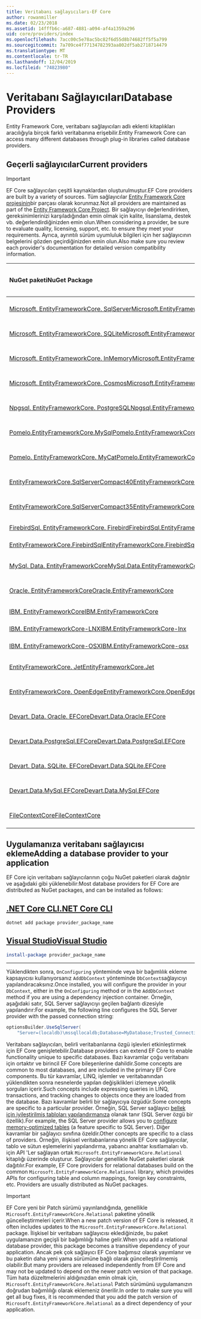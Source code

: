 ```yaml
---
title: Veritabanı sağlayıcıları-EF Core
author: rowanmiller
ms.date: 02/23/2018
ms.assetid: 14fffb6c-a687-4881-a094-af4a1359a296
uid: core/providers/index
ms.openlocfilehash: 7acc00c5e78ac5bc82f6d55d8b74682ff5f5a799
ms.sourcegitcommit: 7a709ce4f77134782393aa802df5ab2718714479
ms.translationtype: MT
ms.contentlocale: tr-TR
ms.lasthandoff: 12/04/2019
ms.locfileid: "74823980"
---
```

# <a name="database-providers"></a><span data-ttu-id="7edf9-102">Veritabanı Sağlayıcıları</span><span class="sxs-lookup"><span data-stu-id="7edf9-102">Database Providers</span></span>

<span data-ttu-id="7edf9-103">Entity Framework Core, veritabanı sağlayıcıları adlı eklenti kitaplıkları aracılığıyla birçok farklı veritabanına erişebilir.</span><span class="sxs-lookup"><span data-stu-id="7edf9-103">Entity Framework Core can access many different databases through plug-in libraries called database providers.</span></span>

## <a name="current-providers"></a><span data-ttu-id="7edf9-104">Geçerli sağlayıcılar</span><span class="sxs-lookup"><span data-stu-id="7edf9-104">Current providers</span></span>

> [!IMPORTANT]  
> <span data-ttu-id="7edf9-105">EF Core sağlayıcıları çeşitli kaynaklardan oluşturulmuştur.</span><span class="sxs-lookup"><span data-stu-id="7edf9-105">EF Core providers are built by a variety of sources.</span></span> <span data-ttu-id="7edf9-106">Tüm sağlayıcılar [Entity Framework Core projesinin](https://github.com/aspnet/EntityFrameworkCore)bir parçası olarak korunmaz.</span><span class="sxs-lookup"><span data-stu-id="7edf9-106">Not all providers are maintained as part of the [Entity Framework Core Project](https://github.com/aspnet/EntityFrameworkCore).</span></span> <span data-ttu-id="7edf9-107">Bir sağlayıcıyı değerlendirirken, gereksinimlerinizi karşıladığından emin olmak için kalite, lisanslama, destek vb. değerlendirdiğinizden emin olun.</span><span class="sxs-lookup"><span data-stu-id="7edf9-107">When considering a provider, be sure to evaluate quality, licensing, support, etc. to ensure they meet your requirements.</span></span> <span data-ttu-id="7edf9-108">Ayrıca, ayrıntılı sürüm uyumluluk bilgileri için her sağlayıcının belgelerini gözden geçirdiğinizden emin olun.</span><span class="sxs-lookup"><span data-stu-id="7edf9-108">Also make sure you review each provider's documentation for detailed version compatibility information.</span></span>

| <span data-ttu-id="7edf9-109">NuGet paketi</span><span class="sxs-lookup"><span data-stu-id="7edf9-109">NuGet Package</span></span>                                                                                                        | <span data-ttu-id="7edf9-110">Desteklenen veritabanı motorları</span><span class="sxs-lookup"><span data-stu-id="7edf9-110">Supported database engines</span></span> | <span data-ttu-id="7edf9-111">Bakımcı/satıcı</span><span class="sxs-lookup"><span data-stu-id="7edf9-111">Maintainer / Vendor</span></span>                                                           | <span data-ttu-id="7edf9-112">Notlar/gereksinimler</span><span class="sxs-lookup"><span data-stu-id="7edf9-112">Notes / Requirements</span></span> | <span data-ttu-id="7edf9-113">Yararlı bağlantılar</span><span class="sxs-lookup"><span data-stu-id="7edf9-113">Useful links</span></span>                                                                                                                                                                                       |
|:---------------------------------------------------------------------------------------------------------------------|:---------------------------|:------------------------------------------------------------------------------|:---------------------|:---------------------------------------------------------------------------------------------------------------------------------------------------------------------------------------------------|
| [<span data-ttu-id="7edf9-114">Microsoft. EntityFrameworkCore. SqlServer</span><span class="sxs-lookup"><span data-stu-id="7edf9-114">Microsoft.EntityFrameworkCore.SqlServer</span></span>](https://www.nuget.org/packages/Microsoft.EntityFrameworkCore.SqlServer)    | <span data-ttu-id="7edf9-115">SQL Server 2012 sürümleri</span><span class="sxs-lookup"><span data-stu-id="7edf9-115">SQL Server 2012 onwards</span></span>    | <span data-ttu-id="7edf9-116">[EF Core projesi](https://github.com/aspnet/EntityFrameworkCore/) (Microsoft)</span><span class="sxs-lookup"><span data-stu-id="7edf9-116">[EF Core Project](https://github.com/aspnet/EntityFrameworkCore/) (Microsoft)</span></span> |                      | [<span data-ttu-id="7edf9-117">belgeler</span><span class="sxs-lookup"><span data-stu-id="7edf9-117">docs</span></span>](xref:core/providers/sql-server/index)                                                                                                                                                       |
| [<span data-ttu-id="7edf9-118">Microsoft. EntityFrameworkCore. SQLite</span><span class="sxs-lookup"><span data-stu-id="7edf9-118">Microsoft.EntityFrameworkCore.Sqlite</span></span>](https://www.nuget.org/packages/Microsoft.EntityFrameworkCore.Sqlite)          | <span data-ttu-id="7edf9-119">SQLite 3,7 sonraki sürümler</span><span class="sxs-lookup"><span data-stu-id="7edf9-119">SQLite 3.7 onwards</span></span>         | <span data-ttu-id="7edf9-120">[EF Core projesi](https://github.com/aspnet/EntityFrameworkCore/) (Microsoft)</span><span class="sxs-lookup"><span data-stu-id="7edf9-120">[EF Core Project](https://github.com/aspnet/EntityFrameworkCore/) (Microsoft)</span></span> |                      | [<span data-ttu-id="7edf9-121">belgeler</span><span class="sxs-lookup"><span data-stu-id="7edf9-121">docs</span></span>](xref:core/providers/sqlite/index)                                                                                                                                                           |
| [<span data-ttu-id="7edf9-122">Microsoft. EntityFrameworkCore. InMemory</span><span class="sxs-lookup"><span data-stu-id="7edf9-122">Microsoft.EntityFrameworkCore.InMemory</span></span>](https://www.nuget.org/packages/Microsoft.EntityFrameworkCore.InMemory)      | <span data-ttu-id="7edf9-123">Bellek içi veritabanı EF Core</span><span class="sxs-lookup"><span data-stu-id="7edf9-123">EF Core in-memory database</span></span> | <span data-ttu-id="7edf9-124">[EF Core projesi](https://github.com/aspnet/EntityFrameworkCore/) (Microsoft)</span><span class="sxs-lookup"><span data-stu-id="7edf9-124">[EF Core Project](https://github.com/aspnet/EntityFrameworkCore/) (Microsoft)</span></span> | <span data-ttu-id="7edf9-125">Yalnızca test için</span><span class="sxs-lookup"><span data-stu-id="7edf9-125">For testing only</span></span>     | [<span data-ttu-id="7edf9-126">belgeler</span><span class="sxs-lookup"><span data-stu-id="7edf9-126">docs</span></span>](xref:core/providers/in-memory/index)                                                                                                                                                        |
| [<span data-ttu-id="7edf9-127">Microsoft. EntityFrameworkCore. Cosmos</span><span class="sxs-lookup"><span data-stu-id="7edf9-127">Microsoft.EntityFrameworkCore.Cosmos</span></span>](https://www.nuget.org/packages/Microsoft.EntityFrameworkCore.Cosmos)          | <span data-ttu-id="7edf9-128">Azure Cosmos DB SQL API</span><span class="sxs-lookup"><span data-stu-id="7edf9-128">Azure Cosmos DB SQL API</span></span>    | <span data-ttu-id="7edf9-129">[EF Core projesi](https://github.com/aspnet/EntityFrameworkCore/) (Microsoft)</span><span class="sxs-lookup"><span data-stu-id="7edf9-129">[EF Core Project](https://github.com/aspnet/EntityFrameworkCore/) (Microsoft)</span></span> |                      | [<span data-ttu-id="7edf9-130">belgeler</span><span class="sxs-lookup"><span data-stu-id="7edf9-130">docs</span></span>](xref:core/providers/cosmos/index)                                                                                                                                                           |
| [<span data-ttu-id="7edf9-131">Npgsql. EntityFrameworkCore. PostgreSQL</span><span class="sxs-lookup"><span data-stu-id="7edf9-131">Npgsql.EntityFrameworkCore.PostgreSQL</span></span>](https://www.nuget.org/packages/Npgsql.EntityFrameworkCore.PostgreSQL)        | <span data-ttu-id="7edf9-132">PostgreSQL</span><span class="sxs-lookup"><span data-stu-id="7edf9-132">PostgreSQL</span></span>                 | [<span data-ttu-id="7edf9-133">Npgsql geliştirme ekibi</span><span class="sxs-lookup"><span data-stu-id="7edf9-133">Npgsql Development Team</span></span>](https://github.com/npgsql)                          |                      | [<span data-ttu-id="7edf9-134">belgeler</span><span class="sxs-lookup"><span data-stu-id="7edf9-134">docs</span></span>](https://www.npgsql.org/efcore/index.html)                                                                                                                                                   |
| [<span data-ttu-id="7edf9-135">Pomelo.EntityFrameworkCore.MySql</span><span class="sxs-lookup"><span data-stu-id="7edf9-135">Pomelo.EntityFrameworkCore.MySql</span></span>](https://www.nuget.org/packages/Pomelo.EntityFrameworkCore.MySql)                  | <span data-ttu-id="7edf9-136">MySQL, MariaDB</span><span class="sxs-lookup"><span data-stu-id="7edf9-136">MySQL, MariaDB</span></span>             | [<span data-ttu-id="7edf9-137">Pomelo Foundation projesi</span><span class="sxs-lookup"><span data-stu-id="7edf9-137">Pomelo Foundation Project</span></span>](https://github.com/PomeloFoundation)              |                      | [<span data-ttu-id="7edf9-138">Benioku</span><span class="sxs-lookup"><span data-stu-id="7edf9-138">readme</span></span>](https://github.com/PomeloFoundation/Pomelo.EntityFrameworkCore.MySql/blob/master/README.md)                                                                                               |
| [<span data-ttu-id="7edf9-139">Pomelo. EntityFrameworkCore. MyCat</span><span class="sxs-lookup"><span data-stu-id="7edf9-139">Pomelo.EntityFrameworkCore.MyCat</span></span>](https://www.nuget.org/packages/Pomelo.EntityFrameworkCore.MyCat)                  | <span data-ttu-id="7edf9-140">MyCAT sunucusu</span><span class="sxs-lookup"><span data-stu-id="7edf9-140">MyCAT Server</span></span>               | [<span data-ttu-id="7edf9-141">Pomelo Foundation projesi</span><span class="sxs-lookup"><span data-stu-id="7edf9-141">Pomelo Foundation Project</span></span>](https://github.com/PomeloFoundation)              | <span data-ttu-id="7edf9-142">Yalnızca ön sürüm</span><span class="sxs-lookup"><span data-stu-id="7edf9-142">Prerelease only</span></span>      | [<span data-ttu-id="7edf9-143">Benioku</span><span class="sxs-lookup"><span data-stu-id="7edf9-143">readme</span></span>](https://github.com/PomeloFoundation/Pomelo.EntityFrameworkCore.MyCat/blob/master/README.md)                                                                                               |
| [<span data-ttu-id="7edf9-144">EntityFrameworkCore.SqlServerCompact40</span><span class="sxs-lookup"><span data-stu-id="7edf9-144">EntityFrameworkCore.SqlServerCompact40</span></span>](https://www.nuget.org/packages/EntityFrameworkCore.SqlServerCompact40)      | <span data-ttu-id="7edf9-145">SQL Server Compact 4,0</span><span class="sxs-lookup"><span data-stu-id="7edf9-145">SQL Server Compact 4.0</span></span>     | [<span data-ttu-id="7edf9-146">Erik ejlskov Jensen</span><span class="sxs-lookup"><span data-stu-id="7edf9-146">Erik Ejlskov Jensen</span></span>](https://github.com/ErikEJ/)                             | <span data-ttu-id="7edf9-147">.NET Framework</span><span class="sxs-lookup"><span data-stu-id="7edf9-147">.NET Framework</span></span>       | [<span data-ttu-id="7edf9-148">wiki</span><span class="sxs-lookup"><span data-stu-id="7edf9-148">wiki</span></span>](https://github.com/ErikEJ/EntityFramework.SqlServerCompact/wiki/Using-EF-Core-with-SQL-Server-Compact-in-Traditional-.NET-Applications)                                                     |
| [<span data-ttu-id="7edf9-149">EntityFrameworkCore.SqlServerCompact35</span><span class="sxs-lookup"><span data-stu-id="7edf9-149">EntityFrameworkCore.SqlServerCompact35</span></span>](https://www.nuget.org/packages/EntityFrameworkCore.SqlServerCompact35)      | <span data-ttu-id="7edf9-150">SQL Server Compact 3.5</span><span class="sxs-lookup"><span data-stu-id="7edf9-150">SQL Server Compact 3.5</span></span>     | [<span data-ttu-id="7edf9-151">Erik ejlskov Jensen</span><span class="sxs-lookup"><span data-stu-id="7edf9-151">Erik Ejlskov Jensen</span></span>](https://github.com/ErikEJ/)                             | <span data-ttu-id="7edf9-152">.NET Framework</span><span class="sxs-lookup"><span data-stu-id="7edf9-152">.NET Framework</span></span>       | [<span data-ttu-id="7edf9-153">wiki</span><span class="sxs-lookup"><span data-stu-id="7edf9-153">wiki</span></span>](https://github.com/ErikEJ/EntityFramework.SqlServerCompact/wiki/Using-EF-Core-with-SQL-Server-Compact-in-Traditional-.NET-Applications)                                                     |
| [<span data-ttu-id="7edf9-154">FirebirdSql. EntityFrameworkCore. Firebird</span><span class="sxs-lookup"><span data-stu-id="7edf9-154">FirebirdSql.EntityFrameworkCore.Firebird</span></span>](https://www.nuget.org/packages/FirebirdSql.EntityFrameworkCore.Firebird/) | <span data-ttu-id="7edf9-155">Firebird 2,5 ve 3. x</span><span class="sxs-lookup"><span data-stu-id="7edf9-155">Firebird 2.5 and 3.x</span></span>       | [<span data-ttu-id="7edf9-156">Jiří Činčura</span><span class="sxs-lookup"><span data-stu-id="7edf9-156">Jiří Činčura</span></span>](https://github.com/cincuranet)                                 |                      | [<span data-ttu-id="7edf9-157">belgeler</span><span class="sxs-lookup"><span data-stu-id="7edf9-157">docs</span></span>](https://github.com/cincuranet/FirebirdSql.Data.FirebirdClient/blob/master/Provider/docs/entity-framework-core.md)                                                                           |
| [<span data-ttu-id="7edf9-158">EntityFrameworkCore.FirebirdSql</span><span class="sxs-lookup"><span data-stu-id="7edf9-158">EntityFrameworkCore.FirebirdSql</span></span>](https://www.nuget.org/packages/EntityFrameworkCore.FirebirdSql/)                   | <span data-ttu-id="7edf9-159">Firebird 2,5 ve 3. x</span><span class="sxs-lookup"><span data-stu-id="7edf9-159">Firebird 2.5 and 3.x</span></span>       | [<span data-ttu-id="7edf9-160">Rafael Almeida</span><span class="sxs-lookup"><span data-stu-id="7edf9-160">Rafael Almeida</span></span>](https://github.com/ralmsdeveloper)                           |                      | [<span data-ttu-id="7edf9-161">wiki</span><span class="sxs-lookup"><span data-stu-id="7edf9-161">wiki</span></span>](https://github.com/ralmsdeveloper/EntityFrameworkCore.FirebirdSQL/wiki)                                                                                                                     |
| [<span data-ttu-id="7edf9-162">MySql. Data. EntityFrameworkCore</span><span class="sxs-lookup"><span data-stu-id="7edf9-162">MySql.Data.EntityFrameworkCore</span></span>](https://www.nuget.org/packages/MySql.Data.EntityFrameworkCore)                      | <span data-ttu-id="7edf9-163">MySQL</span><span class="sxs-lookup"><span data-stu-id="7edf9-163">MySQL</span></span>                      | <span data-ttu-id="7edf9-164">[MySQL projesi](https://dev.mysql.com) (Oracle)</span><span class="sxs-lookup"><span data-stu-id="7edf9-164">[MySQL project](https://dev.mysql.com) (Oracle)</span></span>                               |                      | [<span data-ttu-id="7edf9-165">belgeler</span><span class="sxs-lookup"><span data-stu-id="7edf9-165">docs</span></span>](https://dev.mysql.com/doc/connector-net/en/connector-net-entityframework-core.html)                                                                                                         |
| [<span data-ttu-id="7edf9-166">Oracle. EntityFrameworkCore</span><span class="sxs-lookup"><span data-stu-id="7edf9-166">Oracle.EntityFrameworkCore</span></span>](https://www.nuget.org/packages/Oracle.EntityFrameworkCore/)                             | <span data-ttu-id="7edf9-167">Oracle DB 11,2 sürümleri</span><span class="sxs-lookup"><span data-stu-id="7edf9-167">Oracle DB 11.2 onwards</span></span>     | [<span data-ttu-id="7edf9-168">Oracle</span><span class="sxs-lookup"><span data-stu-id="7edf9-168">Oracle</span></span>](https://www.oracle.com/technetwork/topics/dotnet/)                   | <span data-ttu-id="7edf9-169">Ön sürüm</span><span class="sxs-lookup"><span data-stu-id="7edf9-169">Prerelease</span></span>           | [<span data-ttu-id="7edf9-170">Websitesi</span><span class="sxs-lookup"><span data-stu-id="7edf9-170">website</span></span>](https://www.oracle.com/technetwork/topics/dotnet/)                                                                                                                                       |
| [<span data-ttu-id="7edf9-171">IBM. EntityFrameworkCore</span><span class="sxs-lookup"><span data-stu-id="7edf9-171">IBM.EntityFrameworkCore</span></span>](https://www.nuget.org/packages/IBM.EntityFrameworkCore)                                    | <span data-ttu-id="7edf9-172">DB2, Informix</span><span class="sxs-lookup"><span data-stu-id="7edf9-172">Db2, Informix</span></span>              | [<span data-ttu-id="7edf9-173">IBM</span><span class="sxs-lookup"><span data-stu-id="7edf9-173">IBM</span></span>](https://ibm.com)                                                        | <span data-ttu-id="7edf9-174">Windows sürümü</span><span class="sxs-lookup"><span data-stu-id="7edf9-174">Windows version</span></span>      | [<span data-ttu-id="7edf9-175">lenemeyen</span><span class="sxs-lookup"><span data-stu-id="7edf9-175">blog</span></span>](https://www.ibm.com/developerworks/community/blogs/96960515-2ea1-4391-8170-b0515d08e4da/entry/Creating_Entity_Data_Model_using_IBM_Data_Server_providers_for_Entity_Framework_Core?lang=en) |
| [<span data-ttu-id="7edf9-176">IBM. EntityFrameworkCore-LNX</span><span class="sxs-lookup"><span data-stu-id="7edf9-176">IBM.EntityFrameworkCore-lnx</span></span>](https://www.nuget.org/packages/IBM.EntityFrameworkCore-lnx)                            | <span data-ttu-id="7edf9-177">DB2, Informix</span><span class="sxs-lookup"><span data-stu-id="7edf9-177">Db2, Informix</span></span>              | [<span data-ttu-id="7edf9-178">IBM</span><span class="sxs-lookup"><span data-stu-id="7edf9-178">IBM</span></span>](https://ibm.com)                                                        | <span data-ttu-id="7edf9-179">Linux sürümü</span><span class="sxs-lookup"><span data-stu-id="7edf9-179">Linux version</span></span>        | [<span data-ttu-id="7edf9-180">lenemeyen</span><span class="sxs-lookup"><span data-stu-id="7edf9-180">blog</span></span>](https://www.ibm.com/developerworks/community/blogs/96960515-2ea1-4391-8170-b0515d08e4da/entry/Creating_Entity_Data_Model_using_IBM_Data_Server_providers_for_Entity_Framework_Core?lang=en) |
| [<span data-ttu-id="7edf9-181">IBM. EntityFrameworkCore-OSX</span><span class="sxs-lookup"><span data-stu-id="7edf9-181">IBM.EntityFrameworkCore-osx</span></span>](https://www.nuget.org/packages/IBM.EntityFrameworkCore-osx)                            | <span data-ttu-id="7edf9-182">DB2, Informix</span><span class="sxs-lookup"><span data-stu-id="7edf9-182">Db2, Informix</span></span>              | [<span data-ttu-id="7edf9-183">IBM</span><span class="sxs-lookup"><span data-stu-id="7edf9-183">IBM</span></span>](https://ibm.com)                                                        | <span data-ttu-id="7edf9-184">macOS sürümü</span><span class="sxs-lookup"><span data-stu-id="7edf9-184">macOS version</span></span>        | [<span data-ttu-id="7edf9-185">lenemeyen</span><span class="sxs-lookup"><span data-stu-id="7edf9-185">blog</span></span>](https://www.ibm.com/developerworks/community/blogs/96960515-2ea1-4391-8170-b0515d08e4da/entry/Creating_Entity_Data_Model_using_IBM_Data_Server_providers_for_Entity_Framework_Core?lang=en) |
| [<span data-ttu-id="7edf9-186">EntityFrameworkCore. Jet</span><span class="sxs-lookup"><span data-stu-id="7edf9-186">EntityFrameworkCore.Jet</span></span>](https://www.nuget.org/packages/EntityFrameworkCore.Jet/)                                   | <span data-ttu-id="7edf9-187">Microsoft Access dosyaları</span><span class="sxs-lookup"><span data-stu-id="7edf9-187">Microsoft Access files</span></span>     | [<span data-ttu-id="7edf9-188">Bubi</span><span class="sxs-lookup"><span data-stu-id="7edf9-188">Bubi</span></span>](https://github.com/bubibubi)                                           | <span data-ttu-id="7edf9-189">.NET Framework</span><span class="sxs-lookup"><span data-stu-id="7edf9-189">.NET Framework</span></span>       | [<span data-ttu-id="7edf9-190">Benioku</span><span class="sxs-lookup"><span data-stu-id="7edf9-190">readme</span></span>](https://github.com/bubibubi/EntityFrameworkCore.Jet/blob/master/docs/README.md)                                                                                                           |
| [<span data-ttu-id="7edf9-191">EntityFrameworkCore. OpenEdge</span><span class="sxs-lookup"><span data-stu-id="7edf9-191">EntityFrameworkCore.OpenEdge</span></span>](https://www.nuget.org/packages/EntityFrameworkCore.OpenEdge/)                         | <span data-ttu-id="7edf9-192">Progress OpenEdge</span><span class="sxs-lookup"><span data-stu-id="7edf9-192">Progress OpenEdge</span></span>          | [<span data-ttu-id="7edf9-193">Alex Wiese</span><span class="sxs-lookup"><span data-stu-id="7edf9-193">Alex Wiese</span></span>](https://github.com/alexwiese)                                    |                      | [<span data-ttu-id="7edf9-194">Benioku</span><span class="sxs-lookup"><span data-stu-id="7edf9-194">readme</span></span>](https://github.com/alexwiese/EntityFrameworkCore.OpenEdge/blob/master/README.md)                                                                                                          |
| [<span data-ttu-id="7edf9-195">Devart. Data. Oracle. EFCore</span><span class="sxs-lookup"><span data-stu-id="7edf9-195">Devart.Data.Oracle.EFCore</span></span>](https://www.nuget.org/packages/Devart.Data.Oracle.EFCore/)                               | <span data-ttu-id="7edf9-196">Oracle DB 9.2.0.4 sürümleri</span><span class="sxs-lookup"><span data-stu-id="7edf9-196">Oracle DB 9.2.0.4 onwards</span></span>  | [<span data-ttu-id="7edf9-197">DevArt</span><span class="sxs-lookup"><span data-stu-id="7edf9-197">DevArt</span></span>](https://www.devart.com/)                                             | <span data-ttu-id="7edf9-198">Ücretli</span><span class="sxs-lookup"><span data-stu-id="7edf9-198">Paid</span></span>                 | [<span data-ttu-id="7edf9-199">belgeler</span><span class="sxs-lookup"><span data-stu-id="7edf9-199">docs</span></span>](https://www.devart.com/dotconnect/oracle/docs/)                                                                                                                                             |
| [<span data-ttu-id="7edf9-200">Devart.Data.PostgreSql.EFCore</span><span class="sxs-lookup"><span data-stu-id="7edf9-200">Devart.Data.PostgreSql.EFCore</span></span>](https://www.nuget.org/packages/Devart.Data.PostgreSql.EFCore/)                       | <span data-ttu-id="7edf9-201">PostgreSQL 8,0 sonraki sürümler</span><span class="sxs-lookup"><span data-stu-id="7edf9-201">PostgreSQL 8.0 onwards</span></span>     | [<span data-ttu-id="7edf9-202">DevArt</span><span class="sxs-lookup"><span data-stu-id="7edf9-202">DevArt</span></span>](https://www.devart.com/)                                             | <span data-ttu-id="7edf9-203">Ücretli</span><span class="sxs-lookup"><span data-stu-id="7edf9-203">Paid</span></span>                 | [<span data-ttu-id="7edf9-204">belgeler</span><span class="sxs-lookup"><span data-stu-id="7edf9-204">docs</span></span>](https://www.devart.com/dotconnect/postgresql/docs/)                                                                                                                                         |
| [<span data-ttu-id="7edf9-205">Devart. Data. SQLite. EFCore</span><span class="sxs-lookup"><span data-stu-id="7edf9-205">Devart.Data.SQLite.EFCore</span></span>](https://www.nuget.org/packages/Devart.Data.SQLite.EFCore/)                               | <span data-ttu-id="7edf9-206">SQLite 3 ve sonraki sürümler</span><span class="sxs-lookup"><span data-stu-id="7edf9-206">SQLite 3 onwards</span></span>           | [<span data-ttu-id="7edf9-207">DevArt</span><span class="sxs-lookup"><span data-stu-id="7edf9-207">DevArt</span></span>](https://www.devart.com/)                                             | <span data-ttu-id="7edf9-208">Ücretli</span><span class="sxs-lookup"><span data-stu-id="7edf9-208">Paid</span></span>                 | [<span data-ttu-id="7edf9-209">belgeler</span><span class="sxs-lookup"><span data-stu-id="7edf9-209">docs</span></span>](https://www.devart.com/dotconnect/sqlite/docs/)                                                                                                                                             |
| [<span data-ttu-id="7edf9-210">Devart.Data.MySql.EFCore</span><span class="sxs-lookup"><span data-stu-id="7edf9-210">Devart.Data.MySql.EFCore</span></span>](https://www.nuget.org/packages/Devart.Data.MySql.EFCore/)                                 | <span data-ttu-id="7edf9-211">MySQL 5 ve sonraki sürümler</span><span class="sxs-lookup"><span data-stu-id="7edf9-211">MySQL 5 onwards</span></span>            | [<span data-ttu-id="7edf9-212">DevArt</span><span class="sxs-lookup"><span data-stu-id="7edf9-212">DevArt</span></span>](https://www.devart.com/)                                             | <span data-ttu-id="7edf9-213">Ücretli</span><span class="sxs-lookup"><span data-stu-id="7edf9-213">Paid</span></span>                 | [<span data-ttu-id="7edf9-214">belgeler</span><span class="sxs-lookup"><span data-stu-id="7edf9-214">docs</span></span>](https://www.devart.com/dotconnect/mysql/docs/)                                                                                                                                              |
| [<span data-ttu-id="7edf9-215">FileContextCore</span><span class="sxs-lookup"><span data-stu-id="7edf9-215">FileContextCore</span></span>](https://www.nuget.org/packages/FileContextCore/)                                 | <span data-ttu-id="7edf9-216">Verileri dosyalarda depolar</span><span class="sxs-lookup"><span data-stu-id="7edf9-216">Stores data in files</span></span>            | [<span data-ttu-id="7edf9-217">MORRIS, Ocatzek</span><span class="sxs-lookup"><span data-stu-id="7edf9-217">Morris Janatzek</span></span>](https://github.com/morrisjdev)                                             | <span data-ttu-id="7edf9-218">Geliştirme amacıyla</span><span class="sxs-lookup"><span data-stu-id="7edf9-218">For development purposes</span></span>                 | [<span data-ttu-id="7edf9-219">Benioku</span><span class="sxs-lookup"><span data-stu-id="7edf9-219">readme</span></span>](https://github.com/morrisjdev/FileContextCore/blob/master/README.md)                                                                                                                                              |

## <a name="adding-a-database-provider-to-your-application"></a><span data-ttu-id="7edf9-220">Uygulamanıza veritabanı sağlayıcısı ekleme</span><span class="sxs-lookup"><span data-stu-id="7edf9-220">Adding a database provider to your application</span></span>

<span data-ttu-id="7edf9-221">EF Core için veritabanı sağlayıcılarının çoğu NuGet paketleri olarak dağıtılır ve aşağıdaki gibi yüklenebilir:</span><span class="sxs-lookup"><span data-stu-id="7edf9-221">Most database providers for EF Core are distributed as NuGet packages, and can be installed as follows:</span></span>

## <a name="net-core-clitabdotnet-core-cli"></a>[<span data-ttu-id="7edf9-222">.NET Core CLI</span><span class="sxs-lookup"><span data-stu-id="7edf9-222">.NET Core CLI</span></span>](#tab/dotnet-core-cli)

```dotnetcli
dotnet add package provider_package_name
```

## <a name="visual-studiotabvs"></a>[<span data-ttu-id="7edf9-223">Visual Studio</span><span class="sxs-lookup"><span data-stu-id="7edf9-223">Visual Studio</span></span>](#tab/vs)

``` powershell
install-package provider_package_name
```

***

<span data-ttu-id="7edf9-224">Yüklendikten sonra, `OnConfiguring` yönteminde veya bir bağımlılık ekleme kapsayıcısı kullanıyorsanız `AddDbContext` yönteminde `DbContext`sağlayıcıyı yapılandıracaksınız.</span><span class="sxs-lookup"><span data-stu-id="7edf9-224">Once installed, you will configure the provider in your `DbContext`, either in the `OnConfiguring` method or in the `AddDbContext` method if you are using a dependency injection container.</span></span>
<span data-ttu-id="7edf9-225">Örneğin, aşağıdaki satır, SQL Server sağlayıcıyı geçilen bağlantı dizesiyle yapılandırır:</span><span class="sxs-lookup"><span data-stu-id="7edf9-225">For example, the following line configures the SQL Server provider with the passed connection string:</span></span>

``` csharp
optionsBuilder.UseSqlServer(
    "Server=(localdb)\mssqllocaldb;Database=MyDatabase;Trusted_Connection=True;");
```  

<span data-ttu-id="7edf9-226">Veritabanı sağlayıcıları, belirli veritabanlarına özgü işlevleri etkinleştirmek için EF Core genişletebilir.</span><span class="sxs-lookup"><span data-stu-id="7edf9-226">Database providers can extend EF Core to enable functionality unique to specific databases.</span></span>
<span data-ttu-id="7edf9-227">Bazı kavramlar çoğu veritabanı için ortaktır ve birincil EF Core bileşenlerine dahildir.</span><span class="sxs-lookup"><span data-stu-id="7edf9-227">Some concepts are common to most databases, and are included in the primary EF Core components.</span></span>
<span data-ttu-id="7edf9-228">Bu tür kavramlar, LINQ, işlemler ve veritabanından yüklendikten sonra nesnelerde yapılan değişiklikleri izlemeye yönelik sorguları içerir.</span><span class="sxs-lookup"><span data-stu-id="7edf9-228">Such concepts include expressing queries in LINQ, transactions, and tracking changes to objects once they are loaded from the database.</span></span>
<span data-ttu-id="7edf9-229">Bazı kavramlar belirli bir sağlayıcıya özgüdür.</span><span class="sxs-lookup"><span data-stu-id="7edf9-229">Some concepts are specific to a particular provider.</span></span>
<span data-ttu-id="7edf9-230">Örneğin, SQL Server sağlayıcı [bellek için iyileştirilmiş tabloları yapılandırmanıza](xref:core/providers/sql-server/memory-optimized-tables) olanak tanır (SQL Server özgü bir özellik).</span><span class="sxs-lookup"><span data-stu-id="7edf9-230">For example, the SQL Server provider allows you to [configure memory-optimized tables](xref:core/providers/sql-server/memory-optimized-tables) (a feature specific to SQL Server).</span></span>
<span data-ttu-id="7edf9-231">Diğer kavramlar bir sağlayıcı sınıfına özeldir.</span><span class="sxs-lookup"><span data-stu-id="7edf9-231">Other concepts are specific to a class of providers.</span></span>
<span data-ttu-id="7edf9-232">Örneğin, ilişkisel veritabanlarına yönelik EF Core sağlayıcılar, tablo ve sütun eşlemelerini yapılandırma, yabancı anahtar kısıtlamaları vb. için API 'Ler sağlayan ortak `Microsoft.EntityFrameworkCore.Relational` kitaplığı üzerinde oluşturur. Sağlayıcılar genellikle NuGet paketleri olarak dağıtılır.</span><span class="sxs-lookup"><span data-stu-id="7edf9-232">For example, EF Core providers for relational databases build on the common `Microsoft.EntityFrameworkCore.Relational` library, which provides APIs for configuring table and column mappings, foreign key constraints, etc. Providers are usually distributed as NuGet packages.</span></span>

> [!IMPORTANT]  
> <span data-ttu-id="7edf9-233">EF Core yeni bir Patch sürümü yayınlandığında, genellikle `Microsoft.EntityFrameworkCore.Relational` paketine yönelik güncelleştirmeleri içerir.</span><span class="sxs-lookup"><span data-stu-id="7edf9-233">When a new patch version of EF Core is released, it often includes updates to the `Microsoft.EntityFrameworkCore.Relational` package.</span></span>
> <span data-ttu-id="7edf9-234">İlişkisel bir veritabanı sağlayıcısı eklediğinizde, bu paket uygulamanızın geçişli bir bağımlılığı haline gelir.</span><span class="sxs-lookup"><span data-stu-id="7edf9-234">When you add a relational database provider, this package becomes a transitive dependency of your application.</span></span>
> <span data-ttu-id="7edf9-235">Ancak pek çok sağlayıcı EF Core bağımsız olarak yayımlanır ve bu paketin daha yeni yama sürümüne bağlı olarak güncelleştirilmemiş olabilir.</span><span class="sxs-lookup"><span data-stu-id="7edf9-235">But many providers are released independently from EF Core and may not be updated to depend on the newer patch version of that package.</span></span>
> <span data-ttu-id="7edf9-236">Tüm hata düzeltmelerini aldığınızdan emin olmak için, `Microsoft.EntityFrameworkCore.Relational` Patch sürümünü uygulamanızın doğrudan bağımlılığı olarak eklemeniz önerilir.</span><span class="sxs-lookup"><span data-stu-id="7edf9-236">In order to make sure you will get all bug fixes, it is recommended that you add the patch version of `Microsoft.EntityFrameworkCore.Relational` as a direct dependency of your application.</span></span>
